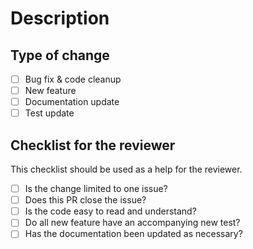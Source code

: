 # Description


## Type of change
- [ ] Bug fix & code cleanup
- [ ] New feature
- [ ] Documentation update
- [ ] Test update

## Checklist for the reviewer
This checklist should be used as a help for the reviewer.

- [ ] Is the change limited to one issue?
- [ ] Does this PR close the issue?
- [ ] Is the code easy to read and understand?
- [ ] Do all new feature have an accompanying new test?
- [ ] Has the documentation been updated as necessary?
